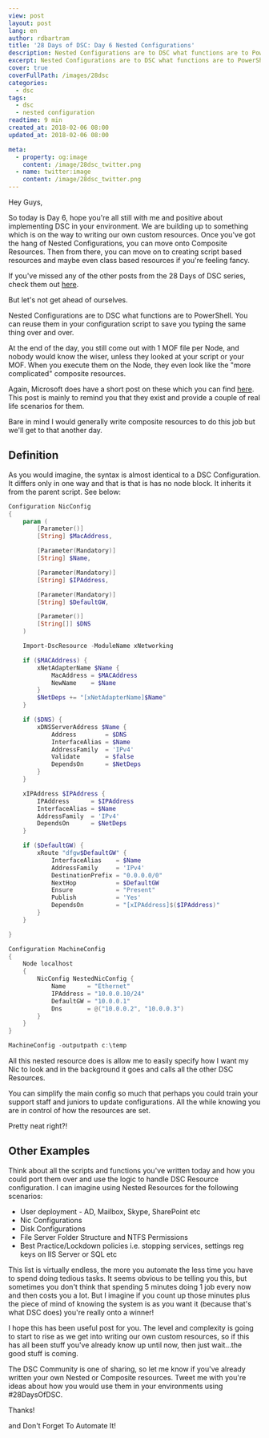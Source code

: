 ```yaml
---
view: post
layout: post
lang: en
author: rdbartram
title: '28 Days of DSC: Day 6 Nested Configurations'
description: Nested Configurations are to DSC what functions are to PowerShell. You can reuse them in your configuration script to save you typing the same thing over and over.
excerpt: Nested Configurations are to DSC what functions are to PowerShell. You can reuse them in your configuration script to save you typing the same thing over and over.
cover: true
coverFullPath: /images/28dsc
categories:
  - dsc
tags:
  - dsc
  - nested configuration
readtime: 9 min
created_at: 2018-02-06 08:00
updated_at: 2018-02-06 08:00

meta:
  - property: og:image
    content: /image/28dsc_twitter.png
  - name: twitter:image
    content: /image/28dsc_twitter.png
---
```


Hey Guys,

So today is Day 6, hope you're all still with me and positive about implementing DSC in your environment. We are building up to something which is on the way to writing our own custom resources. Once you've got the hang of Nested Configurations, you can move onto Composite Resources. Then from there, you can move on to creating script based resources and maybe even class based resources if you're feeling fancy.

If you've missed any of the other posts from the 28 Days of DSC series, check them out [here](/posts/?tag=dsc).

But let's not get ahead of ourselves.

Nested Configurations are to DSC what functions are to PowerShell. You can reuse them in your configuration script to save you typing the same thing over and over.

At the end of the day, you still come out with 1 MOF file per Node, and nobody would know the wiser, unless they looked at your script or your MOF. When you execute them on the Node, they even look like the "more complicated" composite resources.

Again, Microsoft does have a short post on these which you can find [here](https://docs.microsoft.com/en-us/powershell/dsc/compositeconfigs). This post is mainly to remind you that they exist and provide a couple of real life scenarios for them.

Bare in mind I would generally write composite resources to do this job but we'll get to that another day.

## Definition

As you would imagine, the syntax is almost identical to a DSC Configuration. It differs only in one way and that is that is has no node block. It inherits it from the parent script. See below:

```powershell
Configuration NicConfig
{
    param (
        [Parameter()]
        [String] $MacAddress,

        [Parameter(Mandatory)]
        [String] $Name,

        [Parameter(Mandatory)]
        [String] $IPAddress,

        [Parameter(Mandatory)]
        [String] $DefaultGW,

        [Parameter()]
        [String[]] $DNS
    )

    Import-DscResource -ModuleName xNetworking

    if ($MACAddress) {
        xNetAdapterName $Name {
            MacAddress = $MACAddress
            NewName    = $Name
        }
        $NetDeps += "[xNetAdapterName]$Name"
    }

    if ($DNS) {
        xDNSServerAddress $Name {
            Address        = $DNS
            InterfaceAlias = $Name
            AddressFamily  = 'IPv4'
            Validate       = $false
            DependsOn      = $NetDeps
        }
    }

    xIPAddress $IPAddress {
        IPAddress      = $IPAddress
        InterfaceAlias = $Name
        AddressFamily  = 'IPv4'
        DependsOn      = $NetDeps
    }

    if ($DefaultGW) {
        xRoute "dfgw$DefaultGW" {
            InterfaceAlias    = $Name
            AddressFamily     = 'IPv4'
            DestinationPrefix = "0.0.0.0/0"
            NextHop           = $DefaultGW
            Ensure            = "Present"
            Publish           = 'Yes'
            DependsOn         = "[xIPAddress]$($IPAddress)"
        }
    }

}

Configuration MachineConfig
{
    Node localhost
    {
        NicConfig NestedNicConfig {
            Name      = "Ethernet"
            IPAddress = "10.0.0.10/24"
            DefaultGW = "10.0.0.1"
            Dns       = @("10.0.0.2", "10.0.0.3")
        }
    }
}

MachineConfig -outputpath c:\temp
```

All this nested resource does is allow me to easily specify how I want my Nic to look and in the background it goes and calls all the other DSC Resources.

You can simplify the main config so much that perhaps you could train your support staff and juniors to update configurations. All the while knowing you are in control of how the resources are set.

Pretty neat right?!


## Other Examples

Think about all the scripts and functions you've written today and how you could port them over and use the logic to handle DSC Resource configuration. I can imagine using Nested Resources for the following scenarios:

* User deployment - AD, Mailbox, Skype, SharePoint etc
* Nic Configurations
* Disk Configurations
* File Server Folder Structure and NTFS Permissions
* Best Practice/Lockdown policies i.e. stopping services, settings reg keys on IIS Server or SQL etc

This list is virtually endless, the more you automate the less time you have to spend doing tedious tasks. It seems obvious to be telling you this, but sometimes you don't think that spending 5 minutes doing 1 job every now and then costs you a lot. But I imagine if you count up those minutes plus the piece of mind of knowing the system is as you want it (because that's what DSC does) you're really onto a winner!

I hope this has been useful post for you. The level and complexity is going to start to rise as we get into writing our own custom resources, so if this has all been stuff you've already know up until now, then just wait...the good stuff is coming.

The DSC Community is one of sharing, so let me know if you've already written your own Nested or Composite resources. Tweet me with you're ideas about how you would use them in your environments using #28DaysOfDSC.

Thanks!

and Don't Forget To Automate It!

